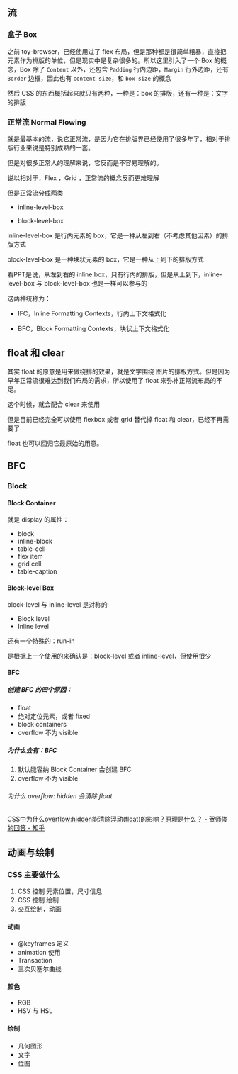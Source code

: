 ## 流

### 盒子 Box

之前 toy-browser，已经使用过了 flex 布局，但是那种都是很简单粗暴，直接把元素作为排版的单位，但是现实中是复杂很多的。所以这里引入了一个 Box 的概念，Box 除了 `Content` 以外，还包含 `Padding` 行内边距，`Margin` 行外边距，还有 `Border` 边框，因此也有 `content-size`，和 `box-size` 的概念

然后 CSS 的东西概括起来就只有两种，一种是：box 的排版，还有一种是：文字的排版

### 正常流 Normal Flowing

就是最基本的流，说它正常流，是因为它在排版界已经使用了很多年了，相对于排版行业来说是特别成熟的一套。

但是对很多正常人的理解来说，它反而是不容易理解的。

说以相对于，Flex ，Grid ，正常流的概念反而更难理解

但是正常流分成两类

- inline-level-box

- block-level-box

inline-level-box 是行内元素的 box，它是一种从左到右（不考虑其他因素）的排版方式

block-level-box 是一种块状元素的 box，它是一种从上到下的排版方式

看PPT是说，从左到右的 inline box，只有行内的排版，但是从上到下，inline-level-box 与 block-level-box 也是一样可以参与的

这两种统称为：

- IFC，Inline Formatting Contexts，行内上下文格式化

- BFC，Block Formatting Contexts，块状上下文格式化

## float 和 clear

其实 float 的原意是用来做绕排的效果，就是文字围绕 图片的排版方式。但是因为早年正常流很难达到我们布局的需求，所以使用了 float 来弥补正常流布局的不足。

这个时候，就会配合 clear 来使用

但是目前已经完全可以使用 flexbox 或者 grid 替代掉 float 和 clear，已经不再需要了

float 也可以回归它最原始的用意。

## BFC

### Block

#### Block Container

就是 display 的属性：

- block
- inline-block
- table-cell
- flex item
- grid cell
- table-caption

#### Block-level Box

block-level 与 inline-level 是对称的
- Block level
- Inline level

还有一个特殊的：run-in

是根据上一个使用的来确认是：block-level 或者 inline-level，但使用很少

#### BFC

##### 创建 BFC 的四个原因：

- float
- 绝对定位元素，或者 fixed
- block containers
- overflow 不为 visible

##### 为什么会有：BFC

1. 默认能容纳 Block Container 会创建 BFC
2. overflow 不为 visible

###### 为什么 overflow: hidden 会清除 float

[CSS中为什么overflow:hidden能清除浮动(float)的影响？原理是什么？ - 贺师俊的回答 - 知乎](https://www.zhihu.com/question/30938856/answer/50098824)

## 动画与绘制

### CSS 主要做什么

1. CSS 控制 元素位置，尺寸信息
2. CSS 控制 绘制
3. 交互绘制，动画

#### 动画

- @keyframes 定义
- animation 使用
- Transaction
- 三次贝塞尔曲线

#### 颜色

- RGB
- HSV 与 HSL

#### 绘制

- 几何图形
- 文字
- 位图

